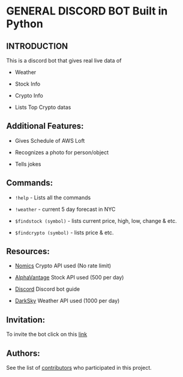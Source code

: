 # GENERAL DISCORD BOT Built in Python

## INTRODUCTION
This is a discord bot that gives real live data of

* Weather

* Stock Info

* Crypto Info

* Lists Top Crypto datas

## Additional Features:

* Gives Schedule of AWS Loft

* Recognizes a photo for person/object

* Tells jokes

## Commands:

* ```!help``` - Lists all the commands

* ```!weather``` - current 5 day forecast in NYC

* ```$findstock (symbol)``` - lists current price, high, low, change & etc.

* ```$findcrypto (symbol)``` - lists price & etc.


## Resources:

* [Nomics](https://docs.nomics.com/#section/SDKs-and-Libraries/Community-Submissions) Crypto API used (No rate limit)

* [AlphaVantage](https://www.alphavantage.co/) Stock API used (500 per day)

* [Discord](https://discordapp.com/developers/docs/intro) Discord bot guide

* [DarkSky](https://darksky.net/dev/docs#overview) Weather API used (1000 per day)


## Invitation:

To invite the bot click on this [link](https://discordapp.com/api/oauth2/authorize?client_id=623200683964891136&permissions=0&scope=bot)

## Authors:

See the list of [contributors](https://github.com/Bullkn0x/DiscordStockBot/graphs/contributors) who participated in this project.
